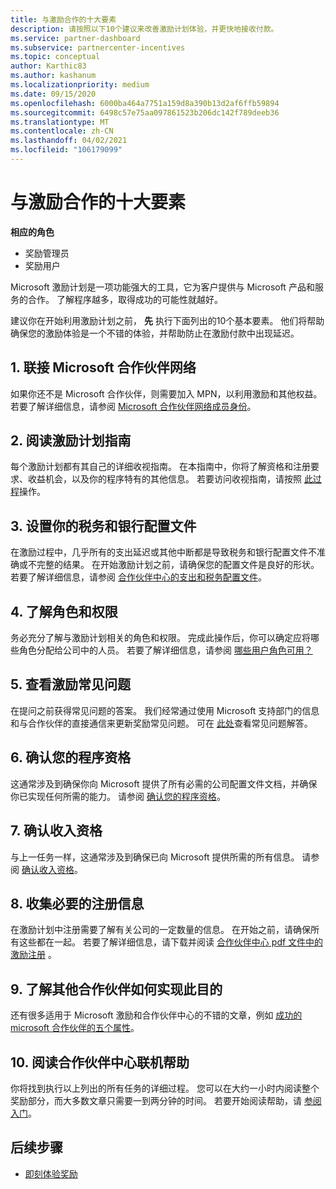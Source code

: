 ```yaml
---
title: 与激励合作的十大要素
description: 请按照以下10个建议来改善激励计划体验，并更快地接收付款。
ms.service: partner-dashboard
ms.subservice: partnercenter-incentives
ms.topic: conceptual
author: Karthic83
ms.author: kashanum
ms.localizationpriority: medium
ms.date: 09/15/2020
ms.openlocfilehash: 6000ba464a7751a159d8a390b13d2af6ffb59894
ms.sourcegitcommit: 6498c57e75aa097861523b206dc142f789deeb36
ms.translationtype: MT
ms.contentlocale: zh-CN
ms.lasthandoff: 04/02/2021
ms.locfileid: "106179099"
---
```

# <a name="the-10-essentials-for-working-with-incentives"></a>与激励合作的十大要素

**相应的角色**

- 奖励管理员
- 奖励用户

Microsoft 激励计划是一项功能强大的工具，它为客户提供与 Microsoft 产品和服务的合作。 了解程序越多，取得成功的可能性就越好。

建议你在开始利用激励计划之前， **先** 执行下面列出的10个基本要素。 他们将帮助确保您的激励体验是一个不错的体验，并帮助防止在激励付款中出现延迟。

## <a name="1-join-the-microsoft-partner-network"></a>1. 联接 Microsoft 合作伙伴网络

如果你还不是 Microsoft 合作伙伴，则需要加入 MPN，以利用激励和其他权益。 若要了解详细信息，请参阅 [Microsoft 合作伙伴网络成员身份](https://partner.microsoft.com/membership)。

## <a name="2-read-your-incentives-program-guide"></a>2. 阅读激励计划指南

每个激励计划都有其自己的详细收视指南。 在本指南中，你将了解资格和注册要求、收益机会，以及你的程序特有的其他信息。 若要访问收视指南，请按照 [此过程](incentives-determined-your-program-eligibility.md#determining-your-program-eligibility)操作。

## <a name="3-set-up-your-tax-and-banking-profile"></a>3. 设置你的税务和银行配置文件

在激励过程中，几乎所有的支出延迟或其他中断都是导致税务和银行配置文件不准确或不完整的结果。 在开始激励计划之前，请确保您的配置文件是良好的形状。 若要了解详细信息，请参阅 [合作伙伴中心的支出和税务配置文件](incentives-create-and-manage-your-payout-and-tax-profiles.md)。

## <a name="4-learn-about-roles-and-permissions"></a>4. 了解角色和权限

务必充分了解与激励计划相关的角色和权限。 完成此操作后，你可以确定应将哪些角色分配给公司中的人员。 若要了解详细信息，请参阅 [哪些用户角色可用？](incentives-faq.md#what-user-roles-are-available)

## <a name="5-review-the-incentives-faq"></a>5. 查看激励常见问题

在提问之前获得常见问题的答案。 我们经常通过使用 Microsoft 支持部门的信息和与合作伙伴的直接通信来更新奖励常见问题。 可在 [此处](incentives-faq.md)查看常见问题解答。

## <a name="6-confirm-your-program-eligibility"></a>6. 确认您的程序资格

这通常涉及到确保你向 Microsoft 提供了所有必需的公司配置文件文档，并确保你已实现任何所需的能力。 请参阅 [确认您的程序资格](incentives-determined-your-program-eligibility.md)。

## <a name="7-confirm-your-earnings-eligibility"></a>7. 确认收入资格

与上一任务一样，这通常涉及到确保已向 Microsoft 提供所需的所有信息。 请参阅 [确认收入资格](incentives-confirm-your-earnings-eligibility.md)。

## <a name="8-gather-the-necessary-enrollment-information"></a>8. 收集必要的注册信息

在激励计划中注册需要了解有关公司的一定数量的信息。 在开始之前，请确保所有这些都在一起。 若要了解详细信息，请下载并阅读 [合作伙伴中心 pdf 文件中的激励注册](https://assetsprod.microsoft.com/partner-center-incentives-enrollment.pdf) 。

## <a name="9-learn-how-other-partners-do-it"></a>9. 了解其他合作伙伴如何实现此目的

还有很多适用于 Microsoft 激励和合作伙伴中心的不错的文章，例如 [成功的 microsoft 合作伙伴的五个属性](https://www.microsoft.com/en-us/us-partner-blog/2019/08/29/the-five-attributes-of-successful-microsoft-partners/)。

## <a name="10-read-the-partner-center-online-help"></a>10. 阅读合作伙伴中心联机帮助

你将找到执行以上列出的所有任务的详细过程。 您可以在大约一小时内阅读整个奖励部分，而大多数文章只需要一到两分钟的时间。 若要开始阅读帮助，请 [参阅入门](incentives-get-started-intro.md)。

## <a name="next-steps"></a>后续步骤

- [即刻体验奖励](incentives-get-started-intro.md)
